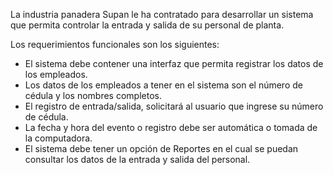 La industria panadera Supan le ha contratado para desarrollar un sistema
que permita controlar la entrada y salida de su personal de planta.

Los requerimientos funcionales son los siguientes:

- El sistema debe contener una interfaz que permita registrar los datos de
  los empleados.
- Los datos de los empleados a tener en el sistema son el número de cédula
  y los nombres completos.
- El registro de entrada/salida, solicitará al usuario que ingrese su número
  de cédula.
- La fecha y hora del evento o registro debe ser automática o tomada de la
  computadora.
- El sistema debe tener un opción de Reportes en el cual se puedan consultar
  los datos de la entrada y salida del personal.